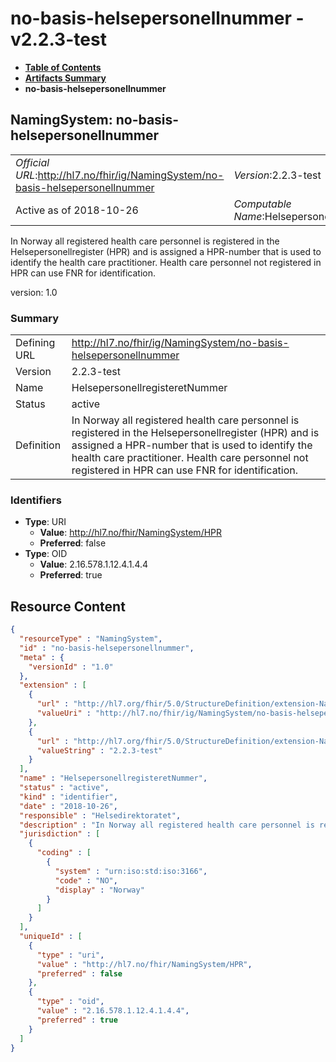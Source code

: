 # no-basis-helsepersonellnummer - v2.2.3-test

* [**Table of Contents**](toc.md)
* [**Artifacts Summary**](artifacts.md)
* **no-basis-helsepersonellnummer**

## NamingSystem: no-basis-helsepersonellnummer 

| | |
| :--- | :--- |
| *Official URL*:http://hl7.no/fhir/ig/NamingSystem/no-basis-helsepersonellnummer | *Version*:2.2.3-test |
| Active as of 2018-10-26 | *Computable Name*:HelsepersonellregisteretNummer |

 
In Norway all registered health care personnel is registered in the Helsepersonellregister (HPR) and is assigned a HPR-number that is used to identify the health care practitioner. Health care personnel not registered in HPR can use FNR for identification. 

version: 1.0

### Summary

| | |
| :--- | :--- |
| Defining URL | http://hl7.no/fhir/ig/NamingSystem/no-basis-helsepersonellnummer |
| Version | 2.2.3-test |
| Name | HelsepersonellregisteretNummer |
| Status | active |
| Definition | In Norway all registered health care personnel is registered in the Helsepersonellregister (HPR) and is assigned a HPR-number that is used to identify the health care practitioner. Health care personnel not registered in HPR can use FNR for identification. |

### Identifiers

* **Type**: URI
  * **Value**: http://hl7.no/fhir/NamingSystem/HPR
  * **Preferred**: false
* **Type**: OID
  * **Value**: 2.16.578.1.12.4.1.4.4
  * **Preferred**: true



## Resource Content

```json
{
  "resourceType" : "NamingSystem",
  "id" : "no-basis-helsepersonellnummer",
  "meta" : {
    "versionId" : "1.0"
  },
  "extension" : [
    {
      "url" : "http://hl7.org/fhir/5.0/StructureDefinition/extension-NamingSystem.url",
      "valueUri" : "http://hl7.no/fhir/ig/NamingSystem/no-basis-helsepersonellnummer"
    },
    {
      "url" : "http://hl7.org/fhir/5.0/StructureDefinition/extension-NamingSystem.version",
      "valueString" : "2.2.3-test"
    }
  ],
  "name" : "HelsepersonellregisteretNummer",
  "status" : "active",
  "kind" : "identifier",
  "date" : "2018-10-26",
  "responsible" : "Helsedirektoratet",
  "description" : "In Norway all registered health care personnel is registered in the Helsepersonellregister (HPR) and is assigned a HPR-number that is used to identify the health care practitioner. Health care personnel not registered in HPR can use FNR for identification.",
  "jurisdiction" : [
    {
      "coding" : [
        {
          "system" : "urn:iso:std:iso:3166",
          "code" : "NO",
          "display" : "Norway"
        }
      ]
    }
  ],
  "uniqueId" : [
    {
      "type" : "uri",
      "value" : "http://hl7.no/fhir/NamingSystem/HPR",
      "preferred" : false
    },
    {
      "type" : "oid",
      "value" : "2.16.578.1.12.4.1.4.4",
      "preferred" : true
    }
  ]
}

```
